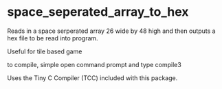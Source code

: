 # space_seperated_array_to_hex

Reads in a space serperated array 26 wide by 48 high and then outputs a hex file to be read into program.

Useful for tile based game


to compile, simple open command prompt and type compile3

Uses the Tiny C Compiler (TCC) included with this package.
